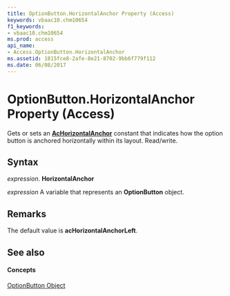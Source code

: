 ```yaml
---
title: OptionButton.HorizontalAnchor Property (Access)
keywords: vbaac10.chm10654
f1_keywords:
- vbaac10.chm10654
ms.prod: access
api_name:
- Access.OptionButton.HorizontalAnchor
ms.assetid: 1815fce8-2afe-8e21-8702-9bb6f779f112
ms.date: 06/08/2017
---
```



# OptionButton.HorizontalAnchor Property (Access)

Gets or sets an **[AcHorizontalAnchor](achorizontalanchor-enumeration-access.md)** constant that indicates how the option button is anchored horizontally within its layout. Read/write.


## Syntax

 _expression_. **HorizontalAnchor**

 _expression_ A variable that represents an **OptionButton** object.


## Remarks

The default value is **acHorizontalAnchorLeft**.


## See also


#### Concepts


[OptionButton Object](optionbutton-object-access.md)

